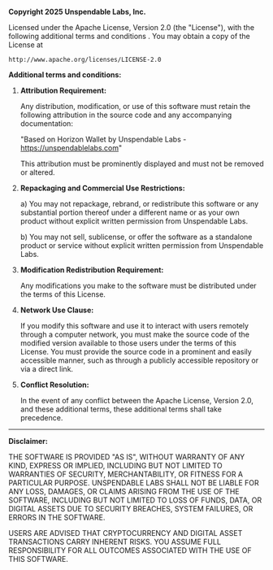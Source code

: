 **Copyright 2025 Unspendable Labs, Inc.**

Licensed under the Apache License, Version 2.0 (the "License"), with the following additional terms and conditions
. You may obtain a copy of the License at

    http://www.apache.org/licenses/LICENSE-2.0

**Additional terms and conditions:**

1. **Attribution Requirement:**

   Any distribution, modification, or use of this software must retain the following attribution in the source code and any accompanying documentation:

   "Based on Horizon Wallet by Unspendable Labs - https://unspendablelabs.com"

   This attribution must be prominently displayed and must not be removed or altered.

2. **Repackaging and Commercial Use Restrictions:**

   a) You may not repackage, rebrand, or redistribute this software or any substantial portion thereof under a different name or as your own product without explicit written permission from Unspendable Labs.

   b) You may not sell, sublicense, or offer the software as a standalone product or service without explicit written permission from Unspendable Labs.

3. **Modification Redistribution Requirement:**

   Any modifications you make to the software must be distributed under the terms of this License.

4. **Network Use Clause:**

   If you modify this software and use it to interact with users remotely through a computer network, you must make the source code of the modified version available to those users under the terms of this License. You must provide the source code in a prominent and easily accessible manner, such as through a publicly accessible repository or via a direct link.

5. **Conflict Resolution:**

   In the event of any conflict between the Apache License, Version 2.0, and these additional terms, these additional terms shall take precedence.

---

**Disclaimer:**

THE SOFTWARE IS PROVIDED "AS IS", WITHOUT WARRANTY OF ANY KIND, EXPRESS OR IMPLIED, INCLUDING BUT NOT LIMITED TO WARRANTIES OF SECURITY, MERCHANTABILITY, OR FITNESS FOR A PARTICULAR PURPOSE. UNSPENDABLE LABS SHALL NOT BE LIABLE FOR ANY LOSS, DAMAGES, OR CLAIMS ARISING FROM THE USE OF THE SOFTWARE, INCLUDING BUT NOT LIMITED TO LOSS OF FUNDS, DATA, OR DIGITAL ASSETS DUE TO SECURITY BREACHES, SYSTEM FAILURES, OR ERRORS IN THE SOFTWARE.

USERS ARE ADVISED THAT CRYPTOCURRENCY AND DIGITAL ASSET TRANSACTIONS CARRY INHERENT RISKS. YOU ASSUME FULL RESPONSIBILITY FOR ALL OUTCOMES ASSOCIATED WITH THE USE OF THIS SOFTWARE.
